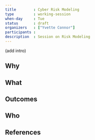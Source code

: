 ```yaml
---
title        : Cyber Risk Modeling
type         : working-session
when-day     : Tue
status       : draft
organizers   : ["Yvette Connor"]
participants :
description  : Session on Risk Modeling
---
```


(add intro)

## Why

## What

## Outcomes

## Who

## References